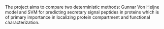 The project aims to compare two deterministic methods: Gunnar Von Heijne model and SVM for predicting secretary signal peptides in proteins which is of primary importance in localizing protein compartment and functional characterization.
